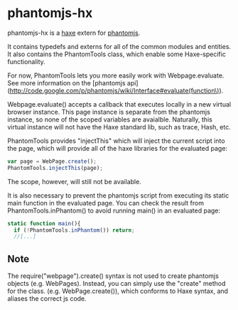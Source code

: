 phantomjs-hx
============

phantomjs-hx is a [haxe](http://www.haxe.org) extern for
[phantomjs](http://phantomjs.org/).

It contains typedefs and externs for all of the common modules and entities.
It also contains the PhantomTools class, which enable some Haxe-specific
functionality.

For now,  PhantomTools lets you more easily work with Webpage.evaluate.
See more information on the [phantomjs
   api](http://code.google.com/p/phantomjs/wiki/Interface#evaluate(function\)).

Webpage.evaluate() accepts a callback that executes locally in a new virtual
browser instance. This page instance is separate from the phantomjs instance,
so none of the scoped variables are avaialble.  Naturally, this virtual
instance will not have the Haxe standard lib, such as trace, Hash, etc.

PhantomTools provides "injectThis" which will inject the current script into
the page, which will provide all of the haxe libraries for the evaluated page:

```javascript
var page = WebPage.create();
PhantomTools.injectThis(page);
```
The scope, however, will still not be available.

It is also necessary to prevent the phantomjs script from executing its static
main function in the evaluated page. You can check the result from
PhantomTools.inPhantom() to avoid running main() in an evaluated page:

```javascript
static function main(){
  if (!PhantomTools.inPhantom()) return;
  //[...]
```

Note
----
The require("webpage").create() syntax is not used to create phantomjs objects
(e.g. WebPages).  Instead, you can simply use  the "create" method for the
class. (e.g. WebPage.create()), which conforms to Haxe syntax, and aliases the
correct js code.
